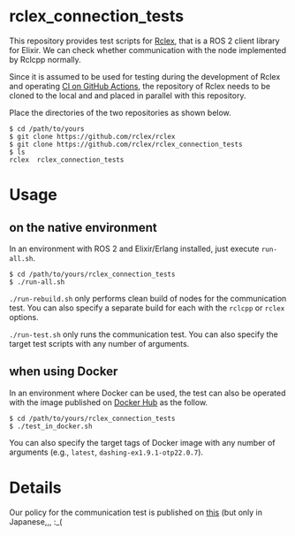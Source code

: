 # rclex_connection_tests

This repository provides test scripts for [Rclex](https://github.com/rclex/rclex), that is a ROS 2 client library for Elixir.
We can check whether communication with the node implemented by Rclcpp normally.

Since it is assumed to be used for testing during the development of Rclex and operating [CI on GitHub Actions](https://github.com/rclex/rclex/actions), the repository of Rclex needs to be cloned to the local and and placed in parallel with this repository.

Place the directories of the two repositories as shown below.

```
$ cd /path/to/yours
$ git clone https://github.com/rclex/rclex
$ git clone https://github.com/rclex/rclex_connection_tests
$ ls
rclex  rclex_connection_tests
```

# Usage

## on the native environment

In an environment with ROS 2 and Elixir/Erlang installed, just execute `run-all.sh`.

```
$ cd /path/to/yours/rclex_connection_tests
$ ./run-all.sh
```

`./run-rebuild.sh` only performs clean build of nodes for the communication test. You can also specify a separate build for each with the `rclcpp` or `rclex` options.

`./run-test.sh` only runs the communication test. You can also specify the target test scripts with any number of arguments.

## when using Docker

In an environment where Docker can be used, the test can also be operated with the image published on [Docker Hub](https://hub.docker.com/r/rclex/rclex_docker) as the follow.

```
$ cd /path/to/yours/rclex_connection_tests
$ ./test_in_docker.sh
```

You can also specify the target tags of Docker image with any number of arguments (e.g., `latest`, `dashing-ex1.9.1-otp22.0.7`).

# Details

Our policy for the communication test is published on [this](https://docs.google.com/presentation/d/1JKKWJh-f0EvkdYsMfv1cXwphZdbnasCLiJnGNy0E4Z8/edit?usp=sharing)
(but only in Japanese,,, :_(
